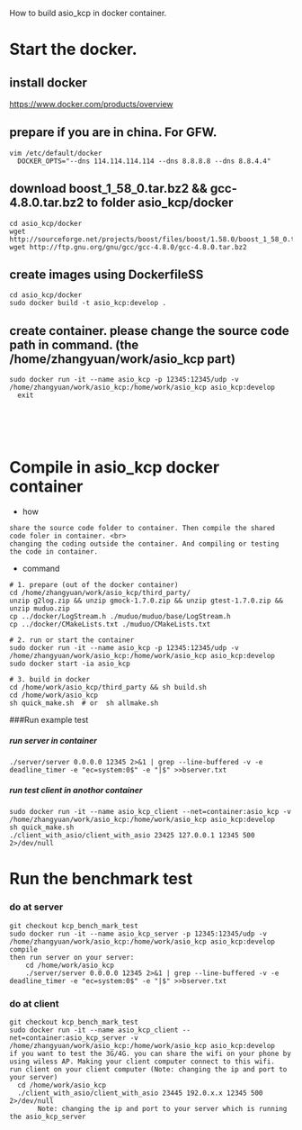 How to build asio_kcp in docker container. 

# Start the docker.
## install docker
 https://www.docker.com/products/overview

## prepare if you are in china. For GFW.
```
vim /etc/default/docker
  DOCKER_OPTS="--dns 114.114.114.114 --dns 8.8.8.8 --dns 8.8.4.4"
```

## download boost_1_58_0.tar.bz2 && gcc-4.8.0.tar.bz2 to folder asio_kcp/docker
```
cd asio_kcp/docker
wget http://sourceforge.net/projects/boost/files/boost/1.58.0/boost_1_58_0.tar.bz2
wget http://ftp.gnu.org/gnu/gcc/gcc-4.8.0/gcc-4.8.0.tar.bz2
```

## create images using DockerfileSS
```
cd asio_kcp/docker
sudo docker build -t asio_kcp:develop .
```

## create container. please change the source code path in command. (the /home/zhangyuan/work/asio_kcp part)
```
sudo docker run -it --name asio_kcp -p 12345:12345/udp -v /home/zhangyuan/work/asio_kcp:/home/work/asio_kcp asio_kcp:develop
  exit
```


<br><br><br>


# Compile in asio_kcp docker container
* how
```
share the source code folder to container. Then compile the shared code foler in container. <br>
changing the coding outside the container. And compiling or testing the code in container.
```
* command
```
# 1. prepare (out of the docker container)
cd /home/zhangyuan/work/asio_kcp/third_party/
unzip g2log.zip && unzip gmock-1.7.0.zip && unzip gtest-1.7.0.zip && unzip muduo.zip
cp ../docker/LogStream.h ./muduo/muduo/base/LogStream.h
cp ../docker/CMakeLists.txt ./muduo/CMakeLists.txt

# 2. run or start the container
sudo docker run -it --name asio_kcp -p 12345:12345/udp -v /home/zhangyuan/work/asio_kcp:/home/work/asio_kcp asio_kcp:develop
sudo docker start -ia asio_kcp

# 3. build in docker
cd /home/work/asio_kcp/third_party && sh build.sh
cd /home/work/asio_kcp
sh quick_make.sh  # or  sh allmake.sh
```


###Run example test
##### run server in container
    ./server/server 0.0.0.0 12345 2>&1 | grep --line-buffered -v -e deadline_timer -e "ec=system:0$" -e "|$" >>bserver.txt
##### run test client in anothor container
    sudo docker run -it --name asio_kcp_client --net=container:asio_kcp -v /home/zhangyuan/work/asio_kcp:/home/work/asio_kcp asio_kcp:develop
    sh quick_make.sh
    ./client_with_asio/client_with_asio 23425 127.0.0.1 12345 500 2>/dev/null





# Run the benchmark test
### do at server
```
git checkout kcp_bench_mark_test
sudo docker run -it --name asio_kcp_server -p 12345:12345/udp -v /home/zhangyuan/work/asio_kcp:/home/work/asio_kcp asio_kcp:develop
compile
then run server on your server:
    cd /home/work/asio_kcp
    ./server/server 0.0.0.0 12345 2>&1 | grep --line-buffered -v -e deadline_timer -e "ec=system:0$" -e "|$" >>bserver.txt
```
### do at client
```
git checkout kcp_bench_mark_test
sudo docker run -it --name asio_kcp_client --net=container:asio_kcp_server -v /home/zhangyuan/work/asio_kcp:/home/work/asio_kcp asio_kcp:develop
if you want to test the 3G/4G. you can share the wifi on your phone by using wiless AP. Making your client computer connect to this wifi.
run client on your client computer (Note: changing the ip and port to your server)
  cd /home/work/asio_kcp
  ./client_with_asio/client_with_asio 23445 192.0.x.x 12345 500 2>/dev/null
       Note: changing the ip and port to your server which is running the asio_kcp_server
```
